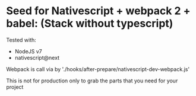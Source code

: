 # Seed for Nativescript + webpack 2 + babel: (Stack without typescript)

Tested with:

- NodeJS v7
- nativescript@next 

Webpack is call via by './hooks/after-prepare/nativescript-dev-webpack.js'

This is not for production only to grab the parts that you need for your project

